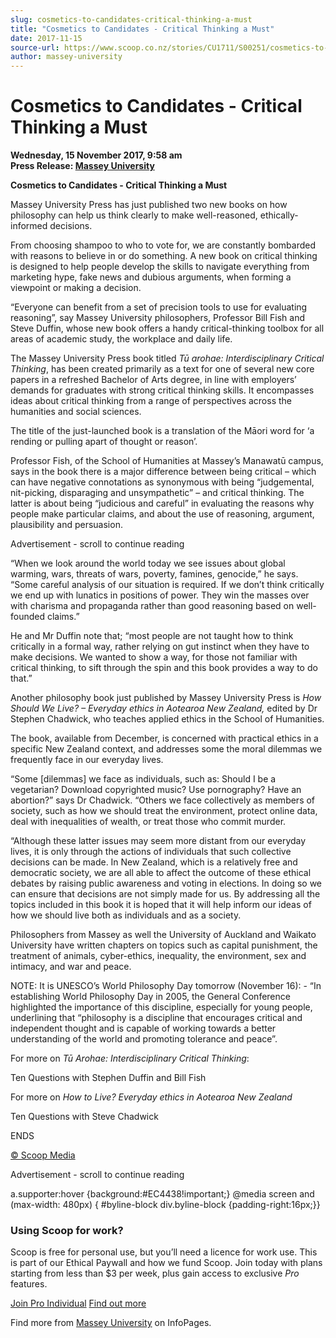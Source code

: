 ```yaml
---
slug: cosmetics-to-candidates-critical-thinking-a-must
title: "Cosmetics to Candidates - Critical Thinking a Must"
date: 2017-11-15
source-url: https://www.scoop.co.nz/stories/CU1711/S00251/cosmetics-to-candidates-critical-thinking-a-must.htm
author: massey-university
---
```

Cosmetics to Candidates - Critical Thinking a Must
==================================================

**Wednesday, 15 November 2017, 9:58 am**  
**Press Release: [Massey University](https://info.scoop.co.nz/Massey_University)**

**Cosmetics to Candidates - Critical Thinking a Must**

  
Massey University Press has just published two new books on how philosophy can help us think clearly to make well-reasoned, ethically-informed decisions.

  
From choosing shampoo to who to vote for, we are constantly bombarded with reasons to believe in or do something. A new book on critical thinking is designed to help people develop the skills to navigate everything from marketing hype, fake news and dubious arguments, when forming a viewpoint or making a decision.

“Everyone can benefit from a set of precision tools to use for evaluating reasoning”, say Massey University philosophers, Professor Bill Fish and Steve Duffin, whose new book offers a handy critical-thinking toolbox for all areas of academic study, the workplace and daily life.

The Massey University Press book titled _Tū arohae: Interdisciplinary Critical Thinking_, has been created primarily as a text for one of several new core papers in a refreshed Bachelor of Arts degree, in line with employers’ demands for graduates with strong critical thinking skills. It encompasses ideas about critical thinking from a range of perspectives across the humanities and social sciences.

The title of the just-launched book is a translation of the Māori word for ‘a rending or pulling apart of thought or reason’.

Professor Fish, of the School of Humanities at Massey’s Manawatū campus, says in the book there is a major difference between being critical – which can have negative connotations as synonymous with being “judgemental, nit-picking, disparaging and unsympathetic” – and critical thinking. The latter is about being “judicious and careful” in evaluating the reasons why people make particular claims, and about the use of reasoning, argument, plausibility and persuasion.

Advertisement - scroll to continue reading





“When we look around the world today we see issues about global warming, wars, threats of wars, poverty, famines, genocide,” he says. “Some careful analysis of our situation is required. If we don’t think critically we end up with lunatics in positions of power. They win the masses over with charisma and propaganda rather than good reasoning based on well-founded claims.”

He and Mr Duffin note that; “most people are not taught how to think critically in a formal way, rather relying on gut instinct when they have to make decisions. We wanted to show a way, for those not familiar with critical thinking, to sift through the spin and this book provides a way to do that.”

  
Another philosophy book just published by Massey University Press is _How Should We Live? – Everyday ethics in Aotearoa New Zealand,_ edited by Dr Stephen Chadwick, who teaches applied ethics in the School of Humanities.

The book, available from December, is concerned with practical ethics in a specific New Zealand context, and addresses some the moral dilemmas we frequently face in our everyday lives.

“Some \[dilemmas\] we face as individuals, such as: Should I be a vegetarian? Download copyrighted music? Use pornography? Have an abortion?” says Dr Chadwick. “Others we face collectively as members of society, such as how we should treat the environment, protect online data, deal with inequalities of wealth, or treat those who commit murder.

“Although these latter issues may seem more distant from our everyday lives, it is only through the actions of individuals that such collective decisions can be made. In New Zealand, which is a relatively free and democratic society, we are all able to affect the outcome of these ethical debates by raising public awareness and voting in elections. In doing so we can ensure that decisions are not simply made for us. By addressing all the topics included in this book it is hoped that it will help inform our ideas of how we should live both as individuals and as a society.

Philosophers from Massey as well the University of Auckland and Waikato University have written chapters on topics such as capital punishment, the treatment of animals, cyber-ethics, inequality, the environment, sex and intimacy, and war and peace.

  
NOTE: It is UNESCO’s World Philosophy Day tomorrow (November 16): - “In establishing World Philosophy Day in 2005, the General Conference highlighted the importance of this discipline, especially for young people, underlining that “philosophy is a discipline that encourages critical and independent thought and is capable of working towards a better understanding of the world and promoting tolerance and peace”.

  
For more on _Tū Arohae: Interdisciplinary Critical Thinking_:

Ten Questions with Stephen Duffin and Bill Fish

For more on _How to Live? Everyday ethics in Aotearoa New Zealand_

Ten Questions with Steve Chadwick

  
ENDS

  

[© Scoop Media](http://www.scoop.co.nz/about/terms.html)  

Advertisement - scroll to continue reading



a.supporter:hover {background:#EC4438!important;} @media screen and (max-width: 480px) { #byline-block div.byline-block {padding-right:16px;}}

### Using Scoop for work?

Scoop is free for personal use, but you’ll need a licence for work use. This is part of our Ethical Paywall and how we fund Scoop. Join today with plans starting from less than $3 per week, plus gain access to exclusive _Pro_ features.  
  
[Join Pro Individual](https://pro.scoop.co.nz/Individual/?from=ProIn24) [Find out more](https://pro.scoop.co.nz/using-scoop-for-work/?from=ProIn24)

Find more from [Massey University](https://info.scoop.co.nz/Massey_University) on InfoPages.